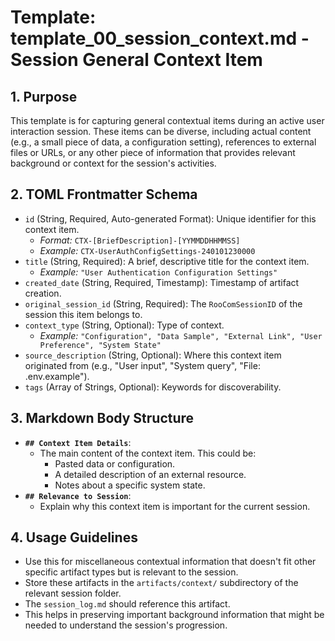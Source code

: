 # Template: template_00_session_context.md - Session General Context Item

## 1. Purpose

This template is for capturing general contextual items during an active user interaction session. These items can be diverse, including actual content (e.g., a small piece of data, a configuration setting), references to external files or URLs, or any other piece of information that provides relevant background or context for the session's activities.

## 2. TOML Frontmatter Schema

*   `id` (String, Required, Auto-generated Format): Unique identifier for this context item.
    *   *Format:* `CTX-[BriefDescription]-[YYMMDDHHMMSS]`
    *   *Example:* `CTX-UserAuthConfigSettings-240101230000`
*   `title` (String, Required): A brief, descriptive title for the context item.
    *   *Example:* `"User Authentication Configuration Settings"`
*   `created_date` (String, Required, Timestamp): Timestamp of artifact creation.
*   `original_session_id` (String, Required): The `RooComSessionID` of the session this item belongs to.
*   `context_type` (String, Optional): Type of context.
    *   *Example:* `"Configuration", "Data Sample", "External Link", "User Preference", "System State"`
*   `source_description` (String, Optional): Where this context item originated from (e.g., "User input", "System query", "File: .env.example").
*   `tags` (Array of Strings, Optional): Keywords for discoverability.

## 3. Markdown Body Structure

*   **`## Context Item Details`**:
    *   The main content of the context item. This could be:
        *   Pasted data or configuration.
        *   A detailed description of an external resource.
        *   Notes about a specific system state.
*   **`## Relevance to Session`**:
    *   Explain why this context item is important for the current session.

## 4. Usage Guidelines

*   Use this for miscellaneous contextual information that doesn't fit other specific artifact types but is relevant to the session.
*   Store these artifacts in the `artifacts/context/` subdirectory of the relevant session folder.
*   The `session_log.md` should reference this artifact.
*   This helps in preserving important background information that might be needed to understand the session's progression.